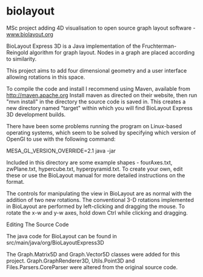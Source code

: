 biolayout
=========

MSc project adding 4D visualisation to open source graph layout software - www.biolayout.org

BioLayout Express 3D is a Java implementation of the Fruchterman-Reingold algorithm for graph layout. Nodes in a graph are placed according to similarity.

This project aims to add four dimensional geometry and a user interface allowing rotations in this space.

To compile the code and install I recommend using Maven, available from http://maven.apache.org
Install maven as directed on their website, then run "mvn install" in the directory the source code is saved in. This creates a new directory named "target" within which you will find BioLayout Express 3D development builds.

There have been some problems running the program on Linux-based operating systems, which seem to be solved by specifying which version of OpenGl to use with the following command:

MESA_GL_VERSION_OVERRIDE=2.1 java -jar <name-of-jar-file>

Included in this directory are some example shapes - fourAxes.txt, zwPlane.txt, hypercube.txt, hyperpyramid.txt. To create your own, edit these or use the BioLayout manual for more detailed instructions on the format.

The controls for manipulating the view in BioLayout are as normal with the addition of two new rotations. The conventional 3-D rotations implemented in BioLayout are performed by left-clicking and dragging the mouse. To rotate the x-w and y-w axes, hold down Ctrl while clicking and dragging.


Editing The Source Code

The java code for BioLayout can be found in src/main/java/org/BioLayoutExpress3D

The Graph.Matrix5D and Graph.Vector5D classes were added for this project.
Graph.GraphRenderer3D, Utils.Point3D and Files.Parsers.CoreParser were altered from the original source code.
